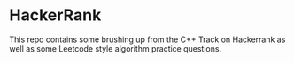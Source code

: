 # HackerRank
This repo contains some brushing up from the C++ Track on Hackerrank as well as some Leetcode style algorithm practice questions. 

